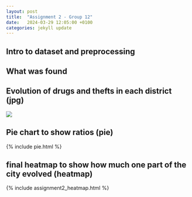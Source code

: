 ```yaml
---
layout: post
title:  "Assignment 2 - Group 12"
date:   2024-03-29 12:05:00 +0100
categories: jekyll update
---
```


<link rel="stylesheet" href="http://cdn.pydata.org/bokeh/release/bokeh-1.4.0.min.css" type="text/css" />
<script type="text/javascript" src="https://cdn.pydata.org/bokeh/release/bokeh-1.4.0.min.js"></script>
<script type="text/javascript">
    Bokeh.set_log_level("info");
</script>

## Intro to dataset and preprocessing

## What was found

## Evolution of drugs and thefts in each district (jpg)
<!-- ![IMAGE ALT TEXT HERE](https://raw.githubusercontent.com/jonasmark97/SocialData/main/assignment2/drugs_and_thefts_in_pds.jpg) -->

<!-- ![Image not found](/assets/drugs_and_thefts_in_pds.jpg) -->
<!-- <img src="{{site.baseurl}}/assets/img/my-image.jpg"> -->
<img src="/assets/drugs_and_thefts_in_pds.jpg">


## Pie chart to show ratios (pie)

{% include pie.html %}
<!-- similar : https://dmnfarrell.github.io/plotting/embed-bokeh-plots-jekyll -->



## final heatmap to show how much one part of the city evolved (heatmap)


<!-- {% include assignment2_heatmap.html %} -->

{% include assignment2_heatmap.html %}

<!-- https://github.com/daattali/beautiful-jekyll/discussions/996
https://jekyllrb.com/docs/includes/
 -->



<!-- {% include assignment2_heatmap.html max-width="200px" %} -->
<!-- https://rsandstroem.github.io/GeoMapsFoliumDemo.html -->

